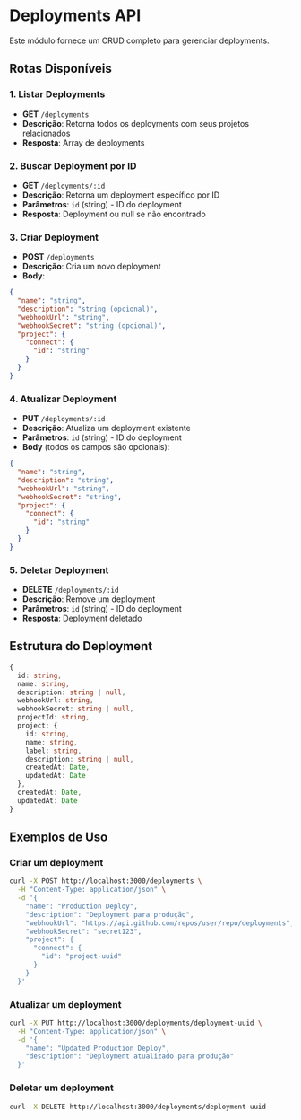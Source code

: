 # Deployments API

Este módulo fornece um CRUD completo para gerenciar deployments.

## Rotas Disponíveis

### 1. Listar Deployments

- **GET** `/deployments`
- **Descrição**: Retorna todos os deployments com seus projetos relacionados
- **Resposta**: Array de deployments

### 2. Buscar Deployment por ID

- **GET** `/deployments/:id`
- **Descrição**: Retorna um deployment específico por ID
- **Parâmetros**: `id` (string) - ID do deployment
- **Resposta**: Deployment ou null se não encontrado

### 3. Criar Deployment

- **POST** `/deployments`
- **Descrição**: Cria um novo deployment
- **Body**:

```json
{
  "name": "string",
  "description": "string (opcional)",
  "webhookUrl": "string",
  "webhookSecret": "string (opcional)",
  "project": {
    "connect": {
      "id": "string"
    }
  }
}
```

### 4. Atualizar Deployment

- **PUT** `/deployments/:id`
- **Descrição**: Atualiza um deployment existente
- **Parâmetros**: `id` (string) - ID do deployment
- **Body** (todos os campos são opcionais):

```json
{
  "name": "string",
  "description": "string",
  "webhookUrl": "string",
  "webhookSecret": "string",
  "project": {
    "connect": {
      "id": "string"
    }
  }
}
```

### 5. Deletar Deployment

- **DELETE** `/deployments/:id`
- **Descrição**: Remove um deployment
- **Parâmetros**: `id` (string) - ID do deployment
- **Resposta**: Deployment deletado

## Estrutura do Deployment

```typescript
{
  id: string,
  name: string,
  description: string | null,
  webhookUrl: string,
  webhookSecret: string | null,
  projectId: string,
  project: {
    id: string,
    name: string,
    label: string,
    description: string | null,
    createdAt: Date,
    updatedAt: Date
  },
  createdAt: Date,
  updatedAt: Date
}
```

## Exemplos de Uso

### Criar um deployment

```bash
curl -X POST http://localhost:3000/deployments \
  -H "Content-Type: application/json" \
  -d '{
    "name": "Production Deploy",
    "description": "Deployment para produção",
    "webhookUrl": "https://api.github.com/repos/user/repo/deployments",
    "webhookSecret": "secret123",
    "project": {
      "connect": {
        "id": "project-uuid"
      }
    }
  }'
```

### Atualizar um deployment

```bash
curl -X PUT http://localhost:3000/deployments/deployment-uuid \
  -H "Content-Type: application/json" \
  -d '{
    "name": "Updated Production Deploy",
    "description": "Deployment atualizado para produção"
  }'
```

### Deletar um deployment

```bash
curl -X DELETE http://localhost:3000/deployments/deployment-uuid
```
